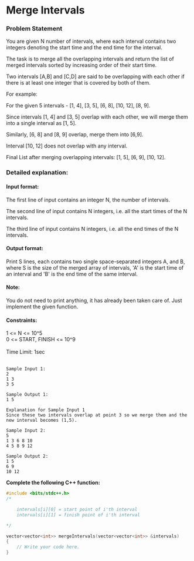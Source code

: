 # Merge Intervals

### Problem Statement
You are given N number of intervals, where each interval contains two integers denoting the start time and the end time for the interval.

The task is to merge all the overlapping intervals and return the list of merged intervals sorted by increasing order of their start time.

Two intervals [A,B] and [C,D] are said to be overlapping with each other if there is at least one integer that is covered by both of them.

For example:

For the given 5 intervals - [1, 4], [3, 5], [6, 8], [10, 12], [8, 9].

Since intervals [1, 4] and [3, 5] overlap with each other, we will merge them into a single interval as [1, 5].

Similarly, [6, 8] and [8, 9] overlap, merge them into [6,9].

Interval [10, 12] does not overlap with any interval.

Final List after merging overlapping intervals: [1, 5], [6, 9], [10, 12].

### Detailed explanation:

#### Input format:
The first line of input contains an integer N, the number of intervals.

The second line of input contains N integers, i.e. all the start times of the N intervals.

The third line of input contains N integers, i.e. all the end times of the N intervals.

#### Output format:
Print S lines, each contains two single space-separated integers A, and B, where S is the size of the merged array of intervals, 'A' is the start time of an interval and 'B' is the end time of the same interval.

#### Note:
You do not need to print anything, it has already been taken care of. Just implement the given function.

#### Constraints:
1 <= N <= 10^5 <br>
0 <= START, FINISH <= 10^9 <br>
<br>
Time Limit: 1sec <br>
<br>
```
Sample Input 1:
2
1 3
3 5

Sample Output 1:
1 5  

Explanation for Sample Input 1
Since these two intervals overlap at point 3 so we merge them and the new interval becomes (1,5).

Sample Input 2:
5
1 3 6 8 10
4 5 8 9 12

Sample Output 2:
1 5
6 9
10 12
```

**Complete the following C++ function:**
```c++
#include <bits/stdc++.h> 
/*

    intervals[i][0] = start point of i'th interval
    intervals[i][1] = finish point of i'th interval

*/

vector<vector<int>> mergeIntervals(vector<vector<int>> &intervals)
{
    // Write your code here.
}
```



